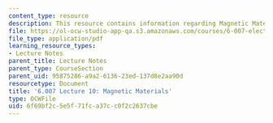 ```yaml
---
content_type: resource
description: This resource contains information regarding Magnetic Materials.
file: https://ol-ocw-studio-app-qa.s3.amazonaws.com/courses/6-007-electromagnetic-energy-from-motors-to-lasers-spring-2011/6f69bf2c5e5f71fca37cc0f2c2637cbe_MIT6_007S11_lec10.pdf
file_type: application/pdf
learning_resource_types:
- Lecture Notes
parent_title: Lecture Notes
parent_type: CourseSection
parent_uid: 95875286-a9a2-6136-23ed-137d8e2aa90d
resourcetype: Document
title: '6.007 Lecture 10: Magnetic Materials'
type: OCWFile
uid: 6f69bf2c-5e5f-71fc-a37c-c0f2c2637cbe
---
```

